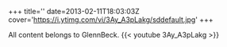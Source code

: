 +++
title=''
date=2013-02-11T18:03:03Z
cover='https://i.ytimg.com/vi/3Ay_A3pLakg/sddefault.jpg'
+++

All content belongs to GlennBeck.
{{< youtube 3Ay_A3pLakg >}}
